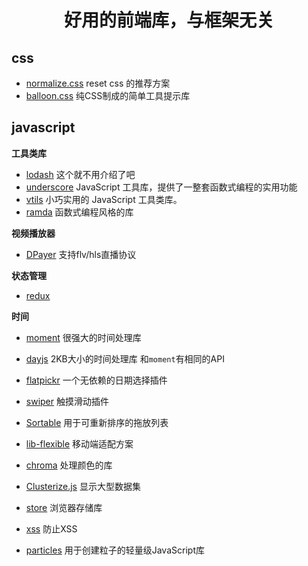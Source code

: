 <h1 align="center">
  好用的前端库，与框架无关
</h1>

## css

* [normalize.css](https://github.com/necolas/normalize.css) reset css 的推荐方案
* [balloon.css](https://github.com/kazzkiq/balloon.css) 纯CSS制成的简单工具提示库

## javascript

**工具类库**

* [lodash](https://github.com/lodash/lodash) 这个就不用介绍了吧
* [underscore](https://github.com/jashkenas/underscore) JavaScript 工具库，提供了一整套函数式编程的实用功能
* [vtils](https://github.com/fjc0k/vtils/tree/master/packages/vtils) 小巧实用的 JavaScript 工具类库。
* [ramda](https://github.com/ramda/ramda) 函数式编程风格的库

**视频播放器**

* [DPayer](https://github.com/MoePlayer/DPlayer) 支持flv/hls直播协议

**状态管理**

* [redux](https://github.com/reduxjs/redux) 

**时间**

* [moment](https://github.com/moment/moment) 很强大的时间处理库
* [dayjs](https://github.com/iamkun/dayjs) 2KB大小的时间处理库 和`moment`有相同的API
* [flatpickr](https://github.com/flatpickr/flatpickr) 一个无依赖的日期选择插件

* [swiper](https://github.com/nolimits4web/swiper) 触摸滑动插件 
* [Sortable](https://github.com/SortableJS/Sortable) 用于可重新排序的拖放列表

* [lib-flexible](https://github.com/amfe/lib-flexible) 移动端适配方案
* [chroma](https://github.com/gka/chroma.js) 处理颜色的库 
* [Clusterize.js](https://github.com/NeXTs/Clusterize.js) 显示大型数据集
* [store](https://github.com/marcuswestin/store.js) 浏览器存储库
* [xss](https://github.com/leizongmin/js-xss) 防止XSS
* [particles](https://github.com/VincentGarreau/particles.js) 用于创建粒子的轻量级JavaScript库
